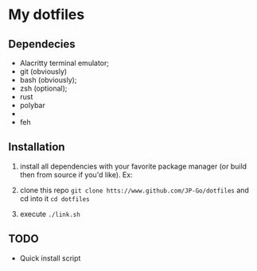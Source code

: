# My dotfiles

## Dependecies

- Alacritty terminal emulator;
- git (obviously)
- bash (obviously);
- zsh (optional);
- rust
- polybar
- 
- feh

## Installation

1. install all dependencies with your favorite package manager (or build then from source if you'd like). Ex:

1. clone this repo `git clone htts://www.github.com/JP-Go/dotfiles` and cd into it `cd dotfiles`

1. execute `./link.sh`

## TODO

- Quick install script
